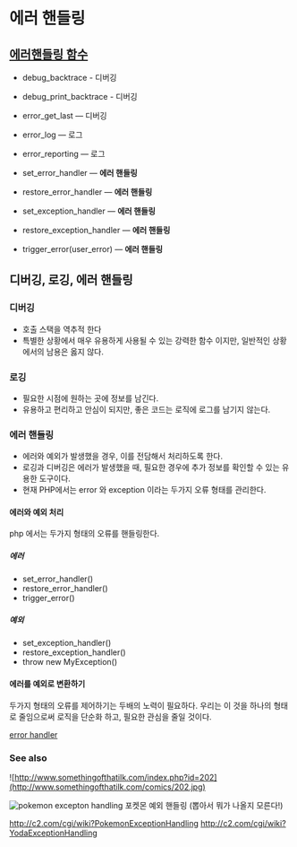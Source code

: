 # 에러 핸들링
## [에러핸들링 함수](http://php.net/manual/en/ref.errorfunc.php)
- debug_backtrace - 디버깅
- debug_print_backtrace - 디버깅
- error_get_last — 디버깅

- error_log — 로그
- error_reporting — 로그

- set_error_handler — **에러 핸들링**
- restore_error_handler — **에러 핸들링**

- set_exception_handler — **에러 핸들링**
- restore_exception_handler — **에러 핸들링**

- trigger_error(user_error) — **에러 핸들링**

## 디버깅, 로깅, 에러 핸들링

### 디버깅
- 호출 스택을 역추적 한다
- 특별한 상황에서 매우 유용하게 사용될 수 있는 강력한 함수 이지만, 일반적인 상황에서의 남용은 옳지 않다.

### 로깅
- 필요한 시점에 원하는 곳에 정보를 남긴다.
- 유용하고 편리하고 안심이 되지만, 좋은 코드는 로직에 로그를 남기지 않는다.

### 에러 핸들링
- 에러와 예외가 발생했을 경우, 이를 전담해서 처리하도록 한다.
- 로깅과 디버깅은 에러가 발생했을 때, 필요한 경우에 추가 정보를 확인할 수 있는 유용한 도구이다.
- 현재 PHP에서는 error 와 exception 이라는 두가지 오류 형태를 관리한다.

#### 에러와 예외 처리
php 에서는 두가지 형태의 오류를 핸들링한다.

##### 에러
- set_error_handler()
- restore_error_handler()
- trigger_error()

##### 예외
- set_exception_handler()
- restore_exception_handler()
- throw new MyException()

#### 에러를 예외로 변환하기
두가지 형태의 오류를 제어하기는 두배의 노력이 필요하다.
우리는 이 것을 하나의 형태로 줄임으로써 로직을 단순화 하고, 필요한 관심을 줄일 것이다.

[error handler](error_handler/error_handler.php)



### See also

![http://www.somethingofthatilk.com/index.php?id=202](http://www.somethingofthatilk.com/comics/202.jpg)

![pokemon excepton handling](http://icetea09.com/wp-content/uploads/2014/05/exception-example.jpg)
포켓몬 예외 핸들링 (뽑아서 뭐가 나올지 모른다!)

http://c2.com/cgi/wiki?PokemonExceptionHandling
http://c2.com/cgi/wiki?YodaExceptionHandling
